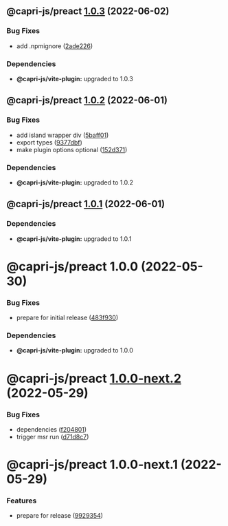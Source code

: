## @capri-js/preact [1.0.3](https://github.com/capri-js/capri/compare/@capri-js/preact@1.0.2...@capri-js/preact@1.0.3) (2022-06-02)


### Bug Fixes

* add .npmignore ([2ade226](https://github.com/capri-js/capri/commit/2ade2261eb4bd3918deea53a010bff5cd7322ca7))





### Dependencies

* **@capri-js/vite-plugin:** upgraded to 1.0.3

## @capri-js/preact [1.0.2](https://github.com/capri-js/capri/compare/@capri-js/preact@1.0.1...@capri-js/preact@1.0.2) (2022-06-01)


### Bug Fixes

* add island wrapper div ([5baff01](https://github.com/capri-js/capri/commit/5baff01fecd492a4e5daac690183531431d773a0))
* export types ([9377dbf](https://github.com/capri-js/capri/commit/9377dbf6cafe00e6e1de0137ddb525df40f603bc))
* make plugin options optional ([152d371](https://github.com/capri-js/capri/commit/152d3717bfa4ed4f43eb3c0683a12bb9d5ac7351))





### Dependencies

* **@capri-js/vite-plugin:** upgraded to 1.0.2

## @capri-js/preact [1.0.1](https://github.com/capri-js/capri/compare/@capri-js/preact@1.0.0...@capri-js/preact@1.0.1) (2022-06-01)





### Dependencies

* **@capri-js/vite-plugin:** upgraded to 1.0.1

# @capri-js/preact 1.0.0 (2022-05-30)


### Bug Fixes

* prepare for initial release ([483f930](https://github.com/capri-js/capri/commit/483f9300986faba9cdd1d47f85b6e7173c11a797))





### Dependencies

* **@capri-js/vite-plugin:** upgraded to 1.0.0

# @capri-js/preact [1.0.0-next.2](https://github.com/capri-js/capri/compare/@capri-js/preact@1.0.0-next.1...@capri-js/preact@1.0.0-next.2) (2022-05-29)


### Bug Fixes

* dependencies ([f204801](https://github.com/capri-js/capri/commit/f20480113fd3386f9cecd575115aeb260ef7c727))
* trigger msr run ([d71d8c7](https://github.com/capri-js/capri/commit/d71d8c75bf960cfab527d4117dd4eb4d35f72996))

# @capri-js/preact 1.0.0-next.1 (2022-05-29)


### Features

* prepare for release ([9929354](https://github.com/capri-js/capri/commit/9929354de8f7f4b732dfe66fb1ca9e165bc53deb))
